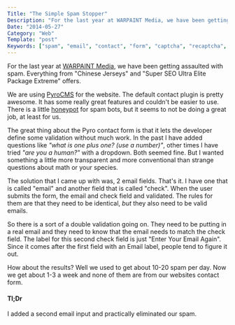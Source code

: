 ```yaml
---
Title: "The Simple Spam Stopper"
Description: "For the last year at WARPAINT Media, we have been getting assaulted with spam."
Date: "2014-05-27"
Category: "Web"
Template: "post"
Keywords: ["spam", "email", "contact", "form", "captcha", "recaptcha", "fields", "validation", "honey", "pot"]
---
```


For the last year at [WARPAINT Media](http://warpaintmedia.ca), we have been getting assaulted with spam. Everything from "Chinese Jerseys" and "Super SEO Ultra Elite Package Extreme" offers.

We are using [PyroCMS](http://pyrocms.com) for the website. The default contact plugin is pretty awesome. It has some really great features and couldn't be easier to use. There is a little [honeypot](http://www.sitepoint.com/forums/showthread.php?946120-Spam-Honey-Pot-trap&s=9cfd3419319d5c9bd1f5d597cdfa6113&p=5278832&viewfull=1#post5278832) for spam bots, but it seems to not be doing a great job, at least for us.

The great thing about the Pyro contact form is that it lets the developer define some validation without much work. In the past I have added questions like *"what is one plus one? (use a number)"*, other times I have tried *"are you a human?"* with a dropdown. Both seemed fine. But I wanted something a little more transparent and more conventional than strange questions about math or your species.

The solution that I came up with was, 2 email fields. That's it. I have one that is called "email" and another field that is called "check". When the user submits the form, the email and check field and validated. The rules for them are that they need to be identical, *but* they also need to be valid emails.

So there is a sort of a double validation going on. They need to be putting in a real email and they need to know that the email needs to match the check field. The label for this second check field is just "Enter Your Email Again". Since it comes after the first field with an Email label, people tend to figure it out.

How about the results? Well we used to get about 10-20 spam per day. Now we get about 1-3 a week and none of them are from our websites contact form.

#### Tl;Dr

I added a second email input and practically eliminated our spam.

